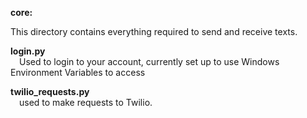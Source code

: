 <b>core:</b>

This directory contains everything required to send and receive texts.

<b>login.py</b>\
    &emsp;Used to login to your account, currently set up to use Windows Environment Variables to access

<b>twilio_requests.py</b>\
    &emsp;used to make requests to Twilio.